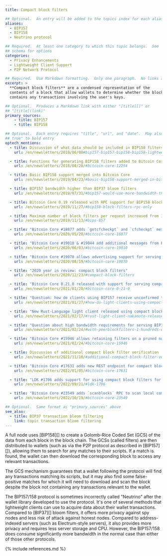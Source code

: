 ```yaml
---
title: Compact block filters

## Optional.  An entry will be added to the topics index for each alias
aliases:
  - BIP157
  - BIP158
  - Neutrino protocol

## Required.  At least one category to which this topic belongs.  See
## schema for options
categories:
  - Privacy Enhancements
  - Lightweight Client Support
  - P2P Network Protocol

## Required.  Use Markdown formatting.  Only one paragraph.  No links allowed.
excerpt: >
  **Compact block filters** are a condensed representation of the
  contents of a block that allow wallets to determine whether the block
  contains any transactions involving the user's keys.

## Optional.  Produces a Markdown link with either "[title][]" or
## "[title](link)"
primary_sources:
    - title: BIP157
    - title: BIP158

## Optional.  Each entry requires "title", "url", and "date".  May also use "feature:
## true" to bold entry
optech_mentions:
  - title: Discussion of what data should be included in BIP158 filters
    url: /en/newsletters/2018/06/08#bip157-bip157-bip158-bip158-lightweight-client-filters

  - title: Functions for generating BIP158 filters added to Bitcoin Core
    url: /en/newsletters/2018/08/28/#bitcoin-core-12254

  - title: Basic BIP158 support merged into Bitcoin Core
    url: /en/newsletters/2019/04/23/#basic-bip158-support-merged-in-bitcoin-core

  - title: BIP157 bandwidth higher than BIP37 bloom filters
    url: /en/newsletters/2019/07/31/#bip157-would-use-more-bandwidth-than-bip37

  - title: Bitcoin Core 0.19 released with RPC support for BIP158 block filters
    url: /en/newsletters/2019/11/27/#bip158-block-filters-rpc-only

  - title: Maximum number of block filters per request increased from 100 to 1,000
    url: /en/newsletters/2019/11/13/#bips-857

  - title: "Bitcoin Core #18877 adds `getcfcheckpt` and `cfcheckpt` messages"
    url: /en/newsletters/2020/05/20/#bitcoin-core-18877

  - title: "Bitcoin Core #19010 & #19044 add additional messages from BIP157"
    url: /en/newsletters/2020/06/03/#bitcoin-core-19010

  - title: "Bitcoin Core #19070 allows advertising support for serving BIP157 filters"
    url: /en/newsletters/2020/08/19/#bitcoin-core-19070

  - title: "2020 year in review: compact block filters"
    url: /en/newsletters/2020/12/23/#compact-block-filters

  - title: "Bitcoin Core 0.21.0 released with support for serving compact block filters"
    url: /en/newsletters/2021/01/20/#bitcoin-core-0-21-0

  - title: "Question: how do clients using BIP157 receive unconfirmed transactions?"
    url: /en/newsletters/2021/01/27/#how-do-light-clients-using-compact-block-filters-get-relevant-unconfirmed-transactions

  - title: "New Rust-Language light client released using compact block filters"
    url: /en/newsletters/2021/02/17/#rust-light-client-nakamoto-released

  - title: "Question about high bandwidth requirements for serving BIP157 filters"
    url: /en/newsletters/2021/02/24/#with-peerblockfilters-1-hundreds-of-btcwire-0-5-0-neutrino-connections-are-downloading-tb-from-my-bitcoin-node

  - title: "Bitcoin Core #15946 allows retaining filters on a pruned node"
    url: /en/newsletters/2021/02/24/#bitcoin-core-15946

  - title: Discussion of additional compact block filter verification
    url: /en/newsletters/2021/11/10/#additional-compact-block-filter-verification

  - title: "Bitcoin Core #17631 adds new REST endpoint for compact block filters"
    url: /en/newsletters/2022/01/05/#bitcoin-core-17631

  - title: "LDK #1706 adds support for using compact block filters for downloading confirmed transactions"
    url: /en/newsletters/2022/09/21/#ldk-1706

  - title: "Bitcoin Core #23549 adds `scanblocks` RPC to scan local compact block filters"
    url: /en/newsletters/2022/10/19/#bitcoin-core-23549

## Optional.  Same format as "primary_sources" above
see_also:
  - title: BIP37 transaction bloom filtering
    link: topic transaction bloom filtering
---
```

A full node uses [BIP158][] to create a Golomb-Rice Coded Set (GCS) of the
data from each block in the block chain. The GCSs (called filters) are then
distributed to wallets (such as via the P2P protocol as described in
[BIP157][]), allowing them to search for any matches to their scripts.  If a
match is found, the wallet can then download the corresponding block to access
any relevant transactions.

The GCS mechanism guarantees that a wallet following the protocol will find
any transactions matching its scripts, but it may also find some
false-positive matches for which it will need to download and scan
the block despite the block not containing any transactions relevant
to the wallet.

The BIP157/158 protocol is sometimes incorrectly called "Neutrino" after the
wallet library developed to use the protocol.  It's one of several
methods that lightweight clients can use to acquire data about their
wallet transactions.  Compared to [BIP37][] bloom filters, it offers
more privacy against spy nodes and less risk of attack against
honest nodes.  Compared to address-indexed servers (such as
Electrum-style servers), it also provides more privacy and requires
less server storage and CPU.  However, the BIP157/158 does consume
significantly more bandwidth in the normal case than either of those
other protocols.

{% include references.md %}

